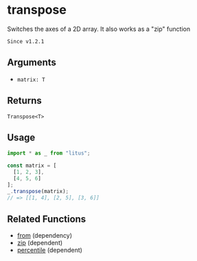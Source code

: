 # transpose

Switches the axes of a 2D array. It also works as a "zip" function

`Since v1.2.1`

## Arguments

- `matrix: T`

## Returns

`Transpose<T>`

## Usage

```ts
import * as _ from "litus";

const matrix = [
  [1, 2, 3],
  [4, 5, 6]
];
_.transpose(matrix);
// => [[1, 4], [2, 5], [3, 6]]
```

## Related Functions

- [from](from.md) (dependency)
- [zip](zip.md) (dependent)
- [percentile](../math/percentile.md) (dependent)
